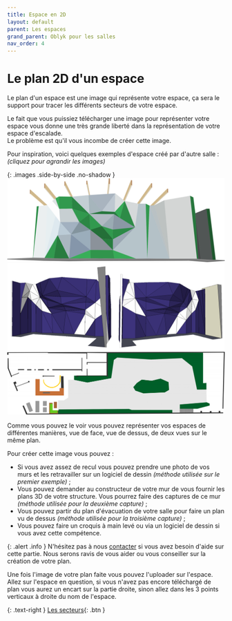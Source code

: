 ```yaml
---
title: Espace en 2D
layout: default
parent: Les espaces
grand_parent: Oblyk pour les salles
nav_order: 4
---
```


# Le plan 2D d'un espace

Le plan d'un espace est une image qui représente votre espace, ça sera le support pour tracer les différents secteurs de votre espace.

Le fait que vous puissiez télécharger une image pour représenter votre espace vous donne une très grande liberté dans la représentation de votre espace d'escalade.  
Le problème est qu'il vous incombe de créer cette image.

Pour inspiration, voici quelques exemples d'espace créé par d'autre salle :  
_(cliquez pour agrandir les images)_

{: .images .side-by-side .no-shadow }
[![Exemple espace de voie](../../../assets/images/plan-salle-voie.jpg)](../../../assets/images/plan-salle-voie.jpg)
[![Exemple espace de voie en deux parties](../../../assets/images/double-espace-voie.png)](../../../assets/images/double-espace-voie.png)
[![Exemple espace de bloc vu de dessus](../../../assets/images/plan-salle-bloc.png)](../../../assets/images/plan-salle-bloc.png)

Comme vous pouvez le voir vous pouvez représenter vos espaces de différentes manières, vue de face, vue de dessus, de deux vues sur le même plan.

Pour créer cette image vous pouvez :
- Si vous avez assez de recul vous pouvez prendre une photo de vos murs et les retravailler sur un logiciel de dessin _(méthode utilisée sur le premier exemple)_ ;
- Vous pouvez demander au constructeur de votre mur de vous fournir les plans 3D de votre structure. Vous pourrez faire des captures de ce mur _(méthode utilisée pour la deuxième capture)_ ;
- Vous pouvez partir du plan d'évacuation de votre salle pour faire un plan vu de dessus _(méthode utilisée pour la troisième capture)_ ;
- Vous pouvez faire un croquis à main levé ou via un logiciel de dessin si vous avez cette compétence.

{: .alert .info }
N'hésitez pas à nous [contacter](https://oblyk.org) si vous avez besoin d'aide sur cette partie. Nous serons ravis de vous aider ou vous conseiller sur la création de votre plan.

Une fois l'image de votre plan faite vous pouvez l'uploader sur l'espace. Allez sur l'espace en question, si vous n'avez pas encore téléchargé de plan vous aurez un encart sur la partie droite, sinon allez dans les 3 points verticaux à droite du nom de l'espace.

{: .text-right }
[Les secteurs](../secteur){: .btn }

